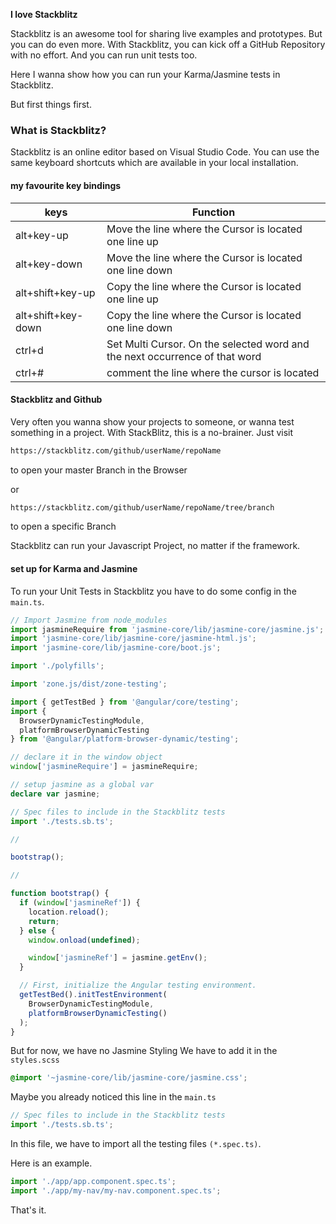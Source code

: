 <strong>I love Stackblitz</strong>

Stackblitz is an awesome tool for sharing live examples and prototypes. But you can do even more. With Stackblitz, you can kick off a GitHub Repository with no effort.
And you can run unit tests too.

Here I wanna show how you can run your Karma/Jasmine tests in Stackblitz.

But first things first.

### What is Stackblitz?

Stackblitz is an online editor based on Visual Studio Code. You can use the same keyboard shortcuts which are available in your local installation.

#### my favourite key bindings

| keys               | Function                                                                    |
| ------------------ | --------------------------------------------------------------------------- |
| alt+key-up         | Move the line where the Cursor is located one line up                       |
| alt+key-down       | Move the line where the Cursor is located one line down                     |
| alt+shift+key-up   | Copy the line where the Cursor is located one line up                       |
| alt+shift+key-down | Copy the line where the Cursor is located one line down                     |
| ctrl+d             | Set Multi Cursor. On the selected word and the next occurrence of that word |
| ctrl+#             | comment the line where the cursor is located                                |

#### Stackblitz and Github

Very often you wanna show your projects to someone, or wanna test something in a project.
With StackBlitz, this is a no-brainer.
Just visit

```bash
https://stackblitz.com/github/userName/repoName
```

to open your master Branch in the Browser

or

```bash
https://stackblitz.com/github/userName/repoName/tree/branch
```

to open a specific Branch

Stackblitz can run your Javascript Project, no matter if the framework.

#### set up for Karma and Jasmine

To run your Unit Tests in Stackblitz you have to do some config in the `main.ts`.

```ts
// Import Jasmine from node_modules
import jasmineRequire from 'jasmine-core/lib/jasmine-core/jasmine.js';
import 'jasmine-core/lib/jasmine-core/jasmine-html.js';
import 'jasmine-core/lib/jasmine-core/boot.js';

import './polyfills';

import 'zone.js/dist/zone-testing';

import { getTestBed } from '@angular/core/testing';
import {
  BrowserDynamicTestingModule,
  platformBrowserDynamicTesting
} from '@angular/platform-browser-dynamic/testing';

// declare it in the window object
window['jasmineRequire'] = jasmineRequire;

// setup jasmine as a global var
declare var jasmine;

// Spec files to include in the Stackblitz tests
import './tests.sb.ts';

//

bootstrap();

//

function bootstrap() {
  if (window['jasmineRef']) {
    location.reload();
    return;
  } else {
    window.onload(undefined);

    window['jasmineRef'] = jasmine.getEnv();
  }

  // First, initialize the Angular testing environment.
  getTestBed().initTestEnvironment(
    BrowserDynamicTestingModule,
    platformBrowserDynamicTesting()
  );
}
```

But for now, we have no Jasmine Styling
We have to add it in the `styles.scss`

```scss
@import '~jasmine-core/lib/jasmine-core/jasmine.css';
```

Maybe you already noticed this line in the `main.ts`

```ts
// Spec files to include in the Stackblitz tests
import './tests.sb.ts';
```

In this file, we have to import all the testing files `(*.spec.ts)`.

Here is an example.

```ts
import './app/app.component.spec.ts';
import './app/my-nav/my-nav.component.spec.ts';
```

That's it.
